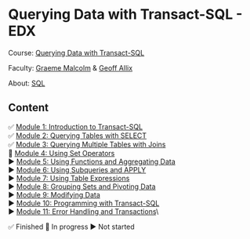 # Querying Data with Transact-SQL - EDX

Course: [Querying Data with Transact-SQL](https://courses.edx.org/courses/course-v1:Microsoft+DAT201x+1T2020/course/)

Faculty: [Graeme Malcolm](https://www.linkedin.com/in/graemesplace) & [Geoff Allix](https://www.linkedin.com/today/author/geoff-allix-9a1a13b)

About: [SQL](https://docs.microsoft.com/pt-br/sql/?view=sql-server-ver15)

## Content

✅ [Module 1: Introduction to Transact-SQL]()\
✅ [Module 2: Querying Tables with SELECT](https://github.com/mrncstt/edx/tree/master/Microsoft-DAT201x-Querying-Data-with-Transact-SQL/Used_Files/Querying_Tables_with_SELECT)\
✅ [Module 3: Querying Multiple Tables with Joins](https://github.com/mrncstt/edx/blob/master/Microsoft-DAT201x-Querying-Data-with-Transact-SQL/Used_Files/Querying_Multiple_Tables_with_Joins/README.MD)\
🔘 [Module 4: Using Set Operators](https://github.com/mrncstt/edx/blob/master/Microsoft-DAT201x-Querying-Data-with-Transact-SQL/Used_Files/Using_Set_Operators/README.md)\
▶️ [Module 5: Using Functions and Aggregating Data]()\
▶️ [Module 6: Using Subqueries and APPLY]()\
▶️ [Module 7: Using Table Expressions]()\
▶️ [Module 8: Grouping Sets and Pivoting Data]()\
▶️ [Module 9: Modifying Data]()\
▶️ [Module 10: Programming with Transact-SQL]()\
▶️ [Module 11: Error Handling and Transactions]()\

✅  Finished
🔘 In progress
▶️ Not started

